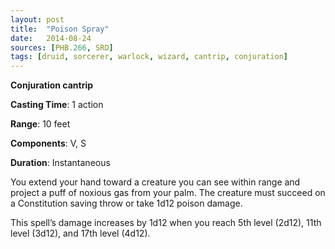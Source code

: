 ```yaml
---
layout: post
title:  "Poison Spray"
date:   2014-08-24
sources: [PHB.266, SRD]
tags: [druid, sorcerer, warlock, wizard, cantrip, conjuration]
---
```


**Conjuration cantrip**

**Casting Time**: 1 action

**Range**: 10 feet

**Components**: V, S

**Duration**: Instantaneous

You extend your hand toward a creature you can see within range and project a puff of noxious gas from your palm. The creature must succeed on a Constitution saving throw or take 1d12 poison damage.

This spell’s damage increases by 1d12 when you reach 5th level (2d12), 11th level (3d12), and 17th level (4d12).

